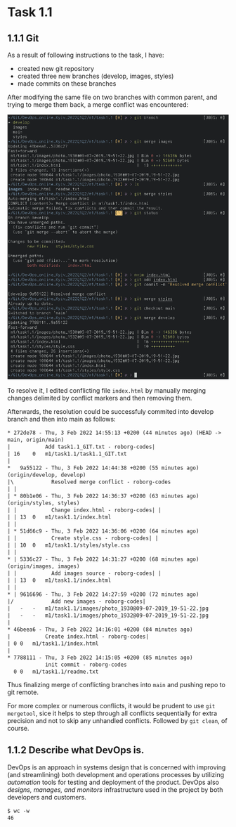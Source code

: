 # Task 1.1

## 1.1.1 Git

As a result of following instructions to the task, I have:

- created new git repository
- created three new branches (develop, images, styles)
- made commits on these branches

After modifying the same file on two branches with common parent, and trying to merge them back, a merge conflict was encountered:

![Merging process](images/2022-02-03-144600_836x1000_scrot.png)

To resolve it, I edited conflicting file `index.html` by manually merging changes delimited by conflict markers and then removing them.

Afterwards, the resolution could be successfuly commited into develop branch and then into main as follows:

```
* 272de78 - Thu, 3 Feb 2022 14:55:13 +0200 (44 minutes ago) (HEAD -> main, origin/main)
|           Add task1.1_GIT.txt - roborg-codes|
| 16	0	m1/task1.1/task1.1_GIT.txt
|
*   9a55122 - Thu, 3 Feb 2022 14:44:38 +0200 (55 minutes ago) (origin/develop, develop)
|\            Resolved merge conflict - roborg-codes
| |
| * 80b1e06 - Thu, 3 Feb 2022 14:36:37 +0200 (63 minutes ago) (origin/styles, styles)
| |           Change index.html - roborg-codes| |
| | 13	0	m1/task1.1/index.html
| |
| * 51d66c9 - Thu, 3 Feb 2022 14:36:06 +0200 (64 minutes ago)
| |           Create style.css - roborg-codes| |
| | 10	0	m1/task1.1/styles/style.css
| |
* | 5336c27 - Thu, 3 Feb 2022 14:31:27 +0200 (68 minutes ago) (origin/images, images)
| |           Add images source - roborg-codes| |
| | 13	0	m1/task1.1/index.html
| |
* | 9616696 - Thu, 3 Feb 2022 14:27:59 +0200 (72 minutes ago)
|/            Add new images - roborg-codes|
|   -	-	m1/task1.1/images/photo_1930@09-07-2019_19-51-22.jpg
|   -	-	m1/task1.1/images/photo_1932@09-07-2019_19-51-22.jpg
|
* 46beea6 - Thu, 3 Feb 2022 14:16:01 +0200 (84 minutes ago)
|           Create index.html - roborg-codes|
| 0	0	m1/task1.1/index.html
|
* 7788111 - Thu, 3 Feb 2022 14:15:05 +0200 (85 minutes ago)
            init commit - roborg-codes
  0	0	m1/task1.1/readme.txt
```
Thus finalizing merge of conflicting branches into `main` and pushing repo to git remote.

For more complex or numerous conflicts, it would be prudent to use `git mergetool`, sice it helps to step through all conflicts sequentially for extra precision and not to skip any unhandled conflicts.
Followed by `git clean`, of course.


## 1.1.2 Describe what DevOps is.
DevOps is an approach in systems design that is concerned with improving (and streamlining) both development and operations processes by utilizing *automation* tools for testing and deployment of the product.
DevOps also *designs, manages, and monitors* infrastructure used in the project by both developers and customers.
```shell
$ wc -w
46
```
